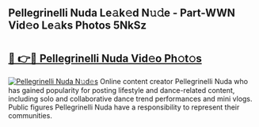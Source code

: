 ## Pellegrinelli Nuda Le𝚊k𝚎d N𝚞𝚍e - Part-WWN Vid𝚎o Le𝚊ks Photos 5NkSz

# <h2><a href="http://fbf87fy.evod.top/?m=Pellegrinelli+Nuda">🔗 👉🔴 Pellegrinelli Nuda Vid𝚎o Ph𝚘t𝚘s</a></h2>

[![Pellegrinelli Nuda N𝚞d𝚎s](https://i.imgur.com/8V9OHl7.gif)](http://fbf87fy.evod.top/?m=Pellegrinelli+Nuda)
Online content creator Pellegrinelli Nuda who has gained popularity for posting lifestyle and dance-related content, including solo and collaborative dance trend performances and mini vlogs. Public figures Pellegrinelli Nuda have a responsibility to represent their communities. 

